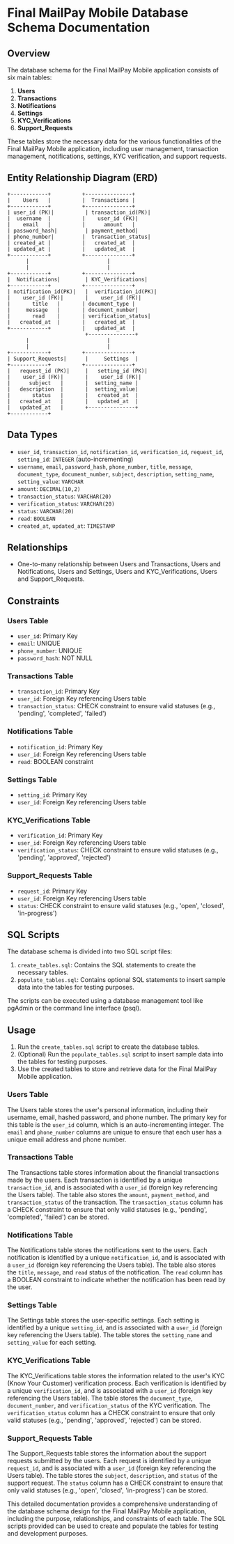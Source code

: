 # Final MailPay Mobile Database Schema Documentation

## Overview
The database schema for the Final MailPay Mobile application consists of six main tables:

1. **Users**
2. **Transactions**
3. **Notifications**
4. **Settings**
5. **KYC_Verifications**
6. **Support_Requests**

These tables store the necessary data for the various functionalities of the Final MailPay Mobile application, including user management, transaction management, notifications, settings, KYC verification, and support requests.

## Entity Relationship Diagram (ERD)

```
+------------+          +---------------+
|    Users   |          |  Transactions |
+------------+          +---------------+
| user_id (PK)|          | transaction_id(PK)|
|  username  |          |    user_id (FK)|
|    email   |          |      amount   |
| password_hash|         | payment_method|
| phone_number|         |  transaction_status|
| created_at |          |   created_at  |
| updated_at |          |   updated_at  |
+------------+          +---------------+
      |                         |
      |                         |
+------------+          +---------------+
|  Notifications|        | KYC_Verifications|
+------------+          +---------------+
| notification_id(PK)|   |  verification_id(PK)|
|    user_id (FK)|       |    user_id (FK)|
|       title   |       | document_type |
|     message   |       | document_number|
|       read    |       | verification_status|
|   created_at  |       |   created_at  |
+------------+          |   updated_at  |
                         +---------------+
      |                         |
      |                         |
+------------+          +---------------+
| Support_Requests|      |     Settings  |
+------------+          +---------------+
|   request_id (PK)|     |   setting_id (PK)|
|    user_id (FK)|       |    user_id (FK)|
|      subject   |       |  setting_name |
|   description  |       |  setting_value|
|       status   |       |   created_at  |
|   created_at   |       |   updated_at  |
|   updated_at   |       +---------------+
+------------+          
```

## Data Types
- `user_id`, `transaction_id`, `notification_id`, `verification_id`, `request_id`, `setting_id`: `INTEGER` (auto-incrementing)
- `username`, `email`, `password_hash`, `phone_number`, `title`, `message`, `document_type`, `document_number`, `subject`, `description`, `setting_name`, `setting_value`: `VARCHAR`
- `amount`: `DECIMAL(10,2)`
- `transaction_status`: `VARCHAR(20)`
- `verification_status`: `VARCHAR(20)`
- `status`: `VARCHAR(20)`
- `read`: `BOOLEAN`
- `created_at`, `updated_at`: `TIMESTAMP`

## Relationships
- One-to-many relationship between Users and Transactions, Users and Notifications, Users and Settings, Users and KYC_Verifications, Users and Support_Requests.

## Constraints
### Users Table
- `user_id`: Primary Key
- `email`: UNIQUE
- `phone_number`: UNIQUE
- `password_hash`: NOT NULL

### Transactions Table
- `transaction_id`: Primary Key
- `user_id`: Foreign Key referencing Users table
- `transaction_status`: CHECK constraint to ensure valid statuses (e.g., 'pending', 'completed', 'failed')

### Notifications Table
- `notification_id`: Primary Key
- `user_id`: Foreign Key referencing Users table
- `read`: BOOLEAN constraint

### Settings Table
- `setting_id`: Primary Key
- `user_id`: Foreign Key referencing Users table

### KYC_Verifications Table
- `verification_id`: Primary Key
- `user_id`: Foreign Key referencing Users table
- `verification_status`: CHECK constraint to ensure valid statuses (e.g., 'pending', 'approved', 'rejected')

### Support_Requests Table
- `request_id`: Primary Key
- `user_id`: Foreign Key referencing Users table
- `status`: CHECK constraint to ensure valid statuses (e.g., 'open', 'closed', 'in-progress')

## SQL Scripts

The database schema is divided into two SQL script files:

1. `create_tables.sql`: Contains the SQL statements to create the necessary tables.
2. `populate_tables.sql`: Contains optional SQL statements to insert sample data into the tables for testing purposes.

The scripts can be executed using a database management tool like pgAdmin or the command line interface (psql).

## Usage

1. Run the `create_tables.sql` script to create the database tables.
2. (Optional) Run the `populate_tables.sql` script to insert sample data into the tables for testing purposes.
3. Use the created tables to store and retrieve data for the Final MailPay Mobile application.


### Users Table
The Users table stores the user's personal information, including their username, email, hashed password, and phone number. The primary key for this table is the `user_id` column, which is an auto-incrementing integer. The `email` and `phone_number` columns are unique to ensure that each user has a unique email address and phone number.

### Transactions Table
The Transactions table stores information about the financial transactions made by the users. Each transaction is identified by a unique `transaction_id`, and is associated with a `user_id` (foreign key referencing the Users table). The table also stores the `amount`, `payment_method`, and `transaction_status` of the transaction. The `transaction_status` column has a CHECK constraint to ensure that only valid statuses (e.g., 'pending', 'completed', 'failed') can be stored.

### Notifications Table
The Notifications table stores the notifications sent to the users. Each notification is identified by a unique `notification_id`, and is associated with a `user_id` (foreign key referencing the Users table). The table also stores the `title`, `message`, and `read` status of the notification. The `read` column has a BOOLEAN constraint to indicate whether the notification has been read by the user.

### Settings Table
The Settings table stores the user-specific settings. Each setting is identified by a unique `setting_id`, and is associated with a `user_id` (foreign key referencing the Users table). The table stores the `setting_name` and `setting_value` for each setting.

### KYC_Verifications Table
The KYC_Verifications table stores the information related to the user's KYC (Know Your Customer) verification process. Each verification is identified by a unique `verification_id`, and is associated with a `user_id` (foreign key referencing the Users table). The table stores the `document_type`, `document_number`, and `verification_status` of the KYC verification. The `verification_status` column has a CHECK constraint to ensure that only valid statuses (e.g., 'pending', 'approved', 'rejected') can be stored.

### Support_Requests Table
The Support_Requests table stores the information about the support requests submitted by the users. Each request is identified by a unique `request_id`, and is associated with a `user_id` (foreign key referencing the Users table). The table stores the `subject`, `description`, and `status` of the support request. The `status` column has a CHECK constraint to ensure that only valid statuses (e.g., 'open', 'closed', 'in-progress') can be stored.

This detailed documentation provides a comprehensive understanding of the database schema design for the Final MailPay Mobile application, including the purpose, relationships, and constraints of each table. The SQL scripts provided can be used to create and populate the tables for testing and development purposes.
